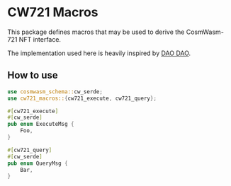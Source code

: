 # CW721 Macros

This package defines macros that may be used to derive the CosmWasm-721 NFT interface.

The implementation used here is heavily inspired by
[DAO DAO](https://github.com/DA0-DA0/dao-contracts/tree/main/packages/cwd-macros).

## How to use

```rust
use cosmwasm_schema::cw_serde;
use cw721_macros::{cw721_execute, cw721_query};

#[cw721_execute]
#[cw_serde]
pub enum ExecuteMsg {
    Foo,
}

#[cw721_query]
#[cw_serde]
pub enum QueryMsg {
    Bar,
}
```
